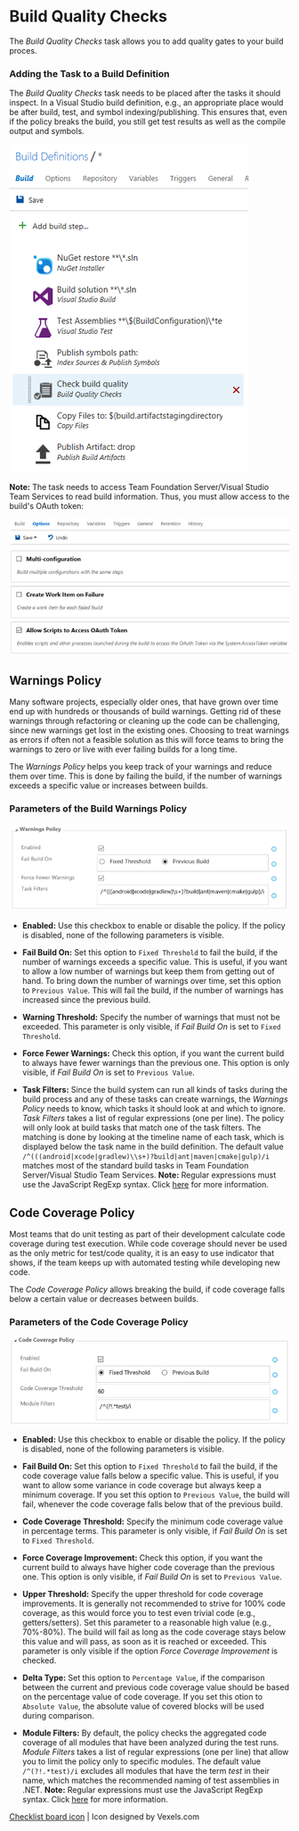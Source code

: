 # Build Quality Checks
The *Build Quality Checks* task allows you to add quality gates to your build proces.

### Adding the Task to a Build Definition
The *Build Quality Checks* task needs to be placed after the tasks it should inspect. In a Visual Studio build definition, e.g., an
appropriate place would be after build, test, and symbol indexing/publishing. This ensures that, even if the policy breaks the
build, you still get test results as well as the compile output and symbols.

![Task Placement](../assets/AddTask.png "Proper placement of the Build Quality Checks task")

**Note:** The task needs to access Team Foundation Server/Visual Studio Team Services to read build information. Thus, you must allow
access to the build's OAuth token:

![OAuth Token Access](../assets/OAuthToken.png "Allowing access to the build's OAuth token")

## Warnings Policy
Many software projects, especially older ones, that have grown over time end up with hundreds or thousands of build warnings.
Getting rid of these warnings through refactoring or cleaning up the code can be challenging, since new warnings get lost in
the existing ones. Choosing to treat warnings as errors if often not a feasible solution as this will force teams to bring the
warnings to zero or live with ever failing builds for a long time.

The *Warnings Policy* helps you keep track of your warnings and reduce them over time. This is done by failing the build,
if the number of warnings exceeds a specific value or increases between builds.

### Parameters of the Build Warnings Policy

![Warnings Policy](../assets/WarningsPolicy.png "Parameters of the Warnings Policy")

- **Enabled:** Use this checkbox to enable or disable the policy. If the policy is disabled, none of the following parameters is
visible.

- **Fail Build On:** Set this option to `Fixed Threshold` to fail the build, if the number of warnings exceeds a specific value.
This is useful, if you want to allow a low number of warnings but keep them from getting out of hand. To bring down the number
of warnings over time, set this option to `Previous Value`. This will fail the build, if the number of warnings has increased
since the previous build.

- **Warning Threshold:** Specify the number of warnings that must not be exceeded. This parameter is only visible, if *Fail Build On*
is set to `Fixed Threshold`.

- **Force Fewer Warnings:** Check this option, if you want the current build to always have fewer warnings than the previous one. This
option is only visible, if *Fail Build On* is set to `Previous Value`.

- **Task Filters:** Since the build system can run all kinds of tasks during the build process and any of these tasks can create
warnings, the *Warnings Policy* needs to know, which tasks it should look at and which to ignore. *Task Filters* takes a list of
regular expressions (one per line). The policy will only look at build tasks that match one of the task filters. The matching is done by
looking at the timeline name of each task, which is displayed below the task name in the build definition. The default value
`/^(((android|xcode|gradlew)\\s+)?build|ant|maven|cmake|gulp)/i` matches most of the standard build tasks in Team Foundation Server/Visual
Studio Team Services. **Note:** Regular expressions must use the JavaScript RegExp syntax. Click
[here](http://www.regular-expressions.info/javascript.html) for more information.

## Code Coverage Policy
Most teams that do unit testing as part of their development calculate code coverage during test execution. While code coverage should
never be used as the only metric for test/code quality, it is an easy to use indicator that shows, if the team keeps up with automated
testing while developing new code.

The *Code Coverage Policy* allows breaking the build, if code coverage falls below a certain value or decreases between builds.

### Parameters of the Code Coverage Policy

![Code Coverage Policy](../assets/CodeCoveragePolicy.png "Parameters of the Code Coverage Policy")

- **Enabled:** Use this checkbox to enable or disable the policy. If the policy is disabled, none of the following parameters is
visible.

- **Fail Build On:** Set this option to `Fixed Threshold` to fail the build, if the code coverage value falls below a specific value.
This is useful, if you want to allow some variance in code coverage but always keep a minimum coverage. If you set this option to
`Previous Value`, the build will fail, whenever the code coverage falls below that of the previous build.

- **Code Coverage Threshold:** Specify the minimum code coverage value in percentage terms. This parameter is only visible, if
*Fail Build On* is set to `Fixed Threshold`.

- **Force Coverage Improvement:** Check this option, if you want the current build to always have higher code coverage than the previous one.
This option is only visible, if *Fail Build On* is set to `Previous Value`.

- **Upper Threshold:** Specify the upper threshold for code coverage improvements. It is generally not recommended to strive for 100% code coverage,
as this would force you to test even trivial code (e.g., getters/setters). Set this parameter to a reasonable high value (e.g., 70%-80%). The build
will fail as long as the code coverage stays below this value and will pass, as soon as it is reached or exceeded. This parameter is only visible if
the option *Force Coverage Improvement* is checked.

- **Delta Type:** Set this option to `Percentage Value`, if the comparison between the current and previous code coverage value should be based
on the percentage value of code coverage. If you set this otion to `Absolute Value`, the absolute value of covered blocks will be used during
comparison.

- **Module Filters:** By default, the policy checks the aggregated code coverage of all modules that have been analyzed during the test runs.
*Module Filters* takes a list of regular expressions (one per line) that allow you to limit the policy only to specific modules. The default value
`/^(?!.*test)/i` excludes all modules that have the term *test* in their name, which matches the recommended naming of test assemblies in .NET.
**Note:** Regular expressions must use the JavaScript RegExp syntax. Click [here](http://www.regular-expressions.info/javascript.html) for more
information.

[Checklist board icon](https://www.vexels.com/vectors/png-svg/129767/checklist-board-icon) | Icon designed by Vexels.com
